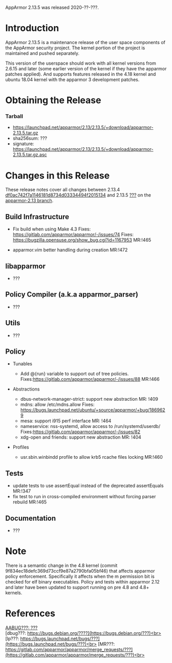 AppArmor 2.13.5 was released 2020-??-???.

# Introduction

AppArmor 2.13.5 is a maintenance release of the user space components
of the AppArmor security project. The kernel portion of the project
is maintained and pushed separately.

This version of the userspace should work with all kernel versions from
2.6.15 and later (some earlier version of the kernel if they have the
apparmor patches applied). And supports features released in the 4.18
kernel and ubuntu 18.04 kernel with the apparmor 3 development patches.


# Obtaining the Release

### Tarball
-   <https://launchpad.net/apparmor/2.13/2.13.5/+download/apparmor-2.13.5.tar.gz>
-   sha256sum: ???
-   signature: <https://launchpad.net/apparmor/2.13/2.13.5/+download/apparmor-2.13.5.tar.gz.asc>

# Changes in this Release

These release notes cover all changes between 2.13.4 [df0ac742f7a1146181d8734d03334494f2015134](https://gitlab.com/apparmor/apparmor/-/commitdf0ac742f7a1146181d8734d03334494f2015134) and 2.13.5 [???](https://gitlab.com/apparmor/apparmor/-/commitdf????) on the [apparmor-2.13 branch](https://gitlab.com/apparmor/apparmor/tree/apparmor-2.13).


## Build Infrastructure

- Fix build when using Make 4.3  Fixes: https://gitlab.com/apparmor/apparmor/-/issues/74
Fixes: https://bugzilla.opensuse.org/show_bug.cgi?id=1167953 MR:!465

- apparmor.vim better handling during creation MR:!472

## libapparmor

- ???


## Policy Compiler (a.k.a apparmor\_parser)

- ???

## Utils

- ???



## Policy
- Tunables
  - Add @{run} variable to support out of tree policies. Fixes:https://gitlab.com/apparmor/apparmor/-/issues/88 MR:!466

- Abstractions
  - dbus-network-manager-strict: support new abstraction MR: !409
  - mdns: allow /etc/mdns.allow Fixes: https://bugs.launchpad.net/ubuntu/+source/apparmor/+bug/1869629
  - mesa: support i915 perf interface MR: !464
  - nameservice: nss-systemd, allow access to /run/systemd/userdb/ Fixes:https://gitlab.com/apparmor/apparmor/-/issues/82
  - xdg-open and friends: support new abstraction MR: !404



- Profiles
  - usr.sbin.winbindd profile to allow krb5 rcache files locking  MR:!460

## Tests

- update tests to use assertEqual instead of the deprecated assertEquals MR:!347
- fix test to run in cross-compiled environment without forcing parser rebuild MR:!465

## Documentation

- ???

# Note

There is a semantic change in the 4.8 kernel (commit
9f834ec18defc369d73ccf9e87a2790bfa05bf46) that affects apparmor policy
enforcement. Specifically it affects when the m permission bit is
checked for elf binary executables. Policy and tests within apparmor
2.12 and later have been updated to support running on pre 4.8 and 4.8+ kernels.


# References

[AABUG???: ???](???)<br>
[dbug???: https://bugs.debian.org/????](https://bugs.debian.org/???)<br>
[lp???: https://bugs.launchpad.net/bugs/???](https://bugs.launchpad.net/bugs/???)<br>
[MR???: https://gitlab.com/apparmor/apparmor/merge_requests/???](https://gitlab.com/apparmor/apparmor/merge_requests/???)<br>
